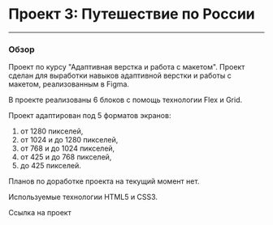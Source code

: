 # Проект 3: Путешествие по России
-------------------------------------------------------------------------

### Обзор

Проект по курсу "Адаптивная верстка и работа с макетом".
Проект сделан для выработки навыков адаптивной верстки и работы с макетом, реализованным в Figma.

В проекте реализованы 6 блоков с помощь технологии Flex и Grid.

Проект адаптирован под 5 форматов экранов:

1. от 1280 пикселей,
2. от 1024 и до 1280 пикселей,
3. от 768 и до 1024 пикселей,
4. от 425 и до 768 пикселей,
5. до 425 пикселей.

Планов по доработке проекта на текущий момент нет.

Используемые технологии HTML5 и CSS3.

Ссылка на проект
